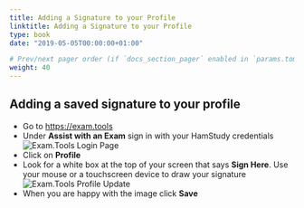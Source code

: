```yaml
---
title: Adding a Signature to your Profile
linktitle: Adding a Signature to your Profile
type: book
date: "2019-05-05T00:00:00+01:00"

# Prev/next pager order (if `docs_section_pager` enabled in `params.toml`)
weight: 40
---
```

## Adding a saved signature to your profile

* Go to https://exam.tools
* Under **Assist with an Exam** sign in with your HamStudy credentials
![Exam.Tools Login Page](../images/examtoolsSignIn.png)
* Click on **Profile**
* Look for a white box at the top of your screen that says **Sign Here**.  Use your mouse or a touchscreen device to draw your signature
![Exam.Tools Profile Update](../images/examtoolsProfileSignature.png)
* When you are happy with the image click **Save**
